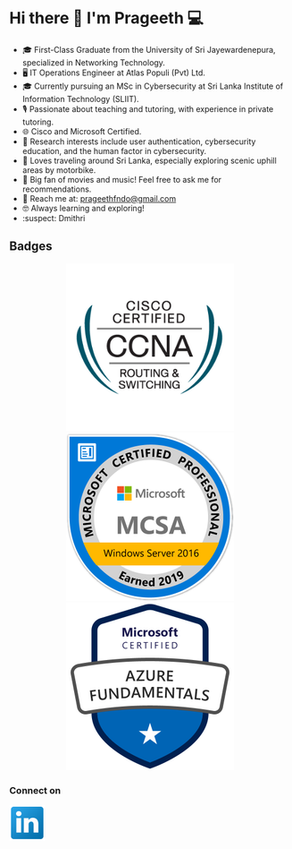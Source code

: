 # Hi there 👋 I'm Prageeth :computer:
- 🎓 First-Class Graduate from the University of Sri Jayewardenepura, specialized in Networking Technology.
- 🖥️ IT Operations Engineer at Atlas Populi (Pvt) Ltd.
- 🎓 Currently pursuing an MSc in Cybersecurity at Sri Lanka Institute of Information Technology (SLIIT).
- 🎙️ Passionate about teaching and tutoring, with experience in private tutoring.
- 🌐 Cisco and Microsoft Certified.
- 🔐 Research interests include user authentication, cybersecurity education, and the human factor in cybersecurity.
- 🚴 Loves traveling around Sri Lanka, especially exploring scenic uphill areas by motorbike.
- 🎥 Big fan of movies and music! Feel free to ask me for recommendations.
- 📧 Reach me at: prageethfndo@gmail.com
- 🤓 Always learning and exploring!
- :suspect: Dmithri


<h2>Badges</h2>
<p align="center"><img src="cisco-certified-network-associate-routing-and-switching-ccna-routing-and-switching.png" width="300px" />
<img src="MCSA-Windows-Server-2016-2019.png" width="300px" />
<img src="image.png" width="300px" /></p>

<h3>Connect on</h3>
<a href="https://www.linkedin.com/in/prageeth-fdo-94179a222/"><img src="linkedin.png" width="64px" align=”center”/></a>
